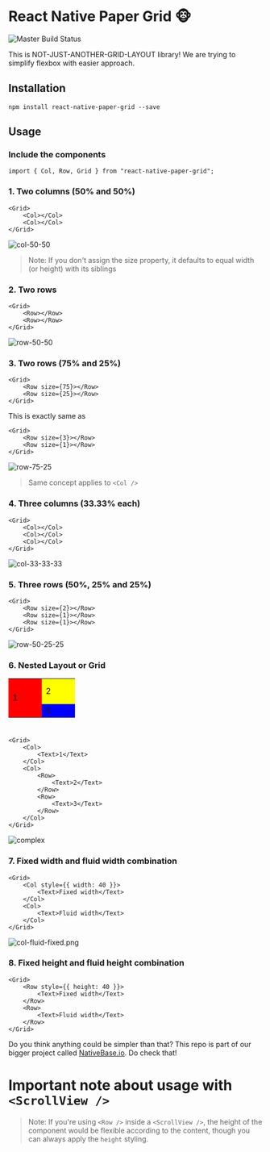 # React Native Paper Grid 🐵
![Master Build Status](https://travis-ci.org/GeekyAnts/react-native-easy-grid.svg?branch=master) <br />

This is NOT-JUST-ANOTHER-GRID-LAYOUT library! We are trying to simplify flexbox with easier approach.

## Installation

```
npm install react-native-paper-grid --save
```

## Usage

### Include the components

```
import { Col, Row, Grid } from "react-native-paper-grid";
```

### 1. Two columns (50% and 50%)

```
<Grid>
    <Col></Col>
    <Col></Col>
</Grid>
```

![col-50-50](Examples/col-50-50.png "Column 50% and 50% example")



> Note: If you don't assign the size property, it defaults to equal width (or height) with its siblings

### 2. Two rows

```
<Grid>
    <Row></Row>
    <Row></Row>
</Grid>
```

![row-50-50](Examples/row-50-50.png "Row 50% and 50% example")


### 3. Two rows (75% and 25%)

```
<Grid>
    <Row size={75}></Row>
    <Row size={25}></Row>
</Grid>
```

This is exactly same as

```
<Grid>
    <Row size={3}></Row>
    <Row size={1}></Row>
</Grid>
```

![row-75-25](Examples/row-75-25.png "Row 75% and 25% example")

> Same concept applies to `<Col />`


### 4. Three columns (33.33% each)

```
<Grid>
    <Col></Col>
    <Col></Col>
    <Col></Col>
</Grid>
```
![col-33-33-33](Examples/col-33-33-33.png "Column 33.33% each")

### 5. Three rows (50%, 25% and 25%)

```
<Grid>
    <Row size={2}></Row>
    <Row size={1}></Row>
    <Row size={1}></Row>
</Grid>
```

![row-50-25-25](Examples/row-50-25-25.png "Row 50%, 25% and 50% example")

### 6. Nested Layout or Grid

<table width="100" height="100">
    <tr>
        <td rowspan="2" bgcolor="red" width="50">1</td>
        <td bgcolor="yellow" width="50" height="50">2</td>
    </tr>
    <tr>
        <td bgcolor="blue">3</td>
    </tr>
</table>

```
<Grid>
    <Col>
        <Text>1</Text>
    </Col>
    <Col>
        <Row>
            <Text>2</Text>
        </Row>
        <Row>
            <Text>3</Text>
        </Row>
    </Col>
</Grid>
```

![complex](Examples/complex.png "Complex and Nested Layouts")



### 7. Fixed width and fluid width combination

```
<Grid>
    <Col style={{ width: 40 }}>
        <Text>Fixed width</Text>
    </Col>
    <Col>
        <Text>Fluid width</Text>
    </Col>
</Grid>
```

![col-fluid-fixed.png](Examples/col-fluid-fixed.png "Column fluid and fixed example")


### 8. Fixed height and fluid height combination

```
<Grid>
    <Row style={{ height: 40 }}>
        <Text>Fixed width</Text>
    </Row>
    <Row>
        <Text>Fluid width</Text>
    </Row>
</Grid>
```

Do you think anything could be simpler than that? This repo is part of our bigger project called [NativeBase.io](http://nativebase.io). Do check that!

# Important note about usage with `<ScrollView />`

> Note: If you're using `<Row />` inside a `<ScrollView />`, the height of the <Row /> component would be flexible according to the content, though you can always apply the `height` styling.
